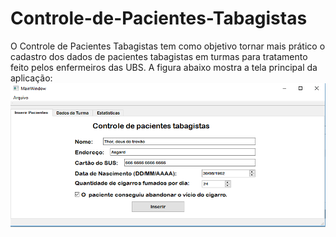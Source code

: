 # Controle-de-Pacientes-Tabagistas
O Controle de Pacientes Tabagistas tem como objetivo tornar mais prático o cadastro dos dados de pacientes tabagistas em turmas para tratamento feito pelos enfermeiros das UBS. A figura abaixo mostra a tela principal da aplicação:
![](imagens/TelaInicial.png)

